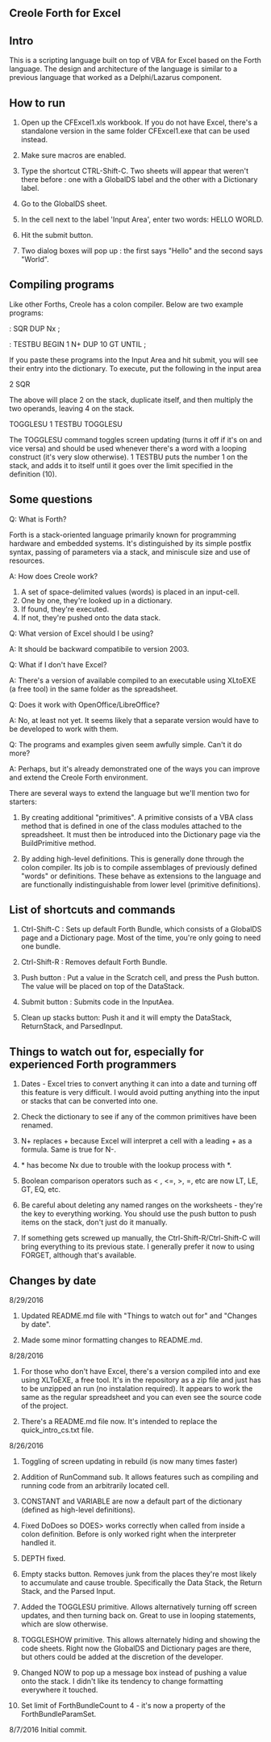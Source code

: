 Creole Forth for Excel
----------------------

Intro
-----

This is a scripting language built on top of VBA for Excel based on the Forth language.
The design and architecture of the language is similar to a previous language that worked
as a Delphi/Lazarus component. 

How to run
----------

1. Open up the CFExcel1.xls workbook. If you do not have Excel, there's a standalone version
   in the same folder CFExcel1.exe that can be used instead.

2. Make sure macros are enabled.

3. Type the shortcut CTRL-Shift-C. Two sheets will appear that weren't there before : one with
   a GlobalDS label and the other with a Dictionary label. 

4. Go to the GlobalDS sheet.

5. In the cell next to the label 'Input Area', enter two words: HELLO WORLD.

6. Hit the submit button.

7. Two dialog boxes will pop up : the first says "Hello" and the second says "World".

Compiling programs
------------------

Like other Forths, Creole has a colon compiler. Below are two example programs:

: SQR DUP Nx ;

: TESTBU BEGIN 1 N+ DUP 10 GT UNTIL ;

If you paste these programs into the Input Area and hit submit, you will see their entry into 
the dictionary. To execute, put the following in the input area

2 SQR

The above will place 2 on the stack, duplicate itself, and then multiply the two operands, 
leaving 4 on the stack.


TOGGLESU 1 TESTBU TOGGLESU

The TOGGLESU command toggles screen updating (turns it off if it's on and vice versa)
and should be used whenever there's a word with a looping construct (it's very slow otherwise).
1 TESTBU puts the number 1 on the stack, and adds it to itself until it goes over the limit
specified in the definition (10).   

Some questions 
--------------

Q: What is Forth? 

Forth is a stack-oriented language primarily known for programming hardware and embedded systems. It's 
distinguished by its simple postfix syntax, passing of parameters via a stack, and miniscule size and 
use of resources.    

A: How does Creole work?

1. A set of space-delimited values (words) is placed in an input-cell.
2. One by one, they're looked up in a dictionary.
3. If found, they're executed.
4. If not, they're pushed onto the data stack. 

Q: What version of Excel should I be using?

A: It should be backward compatibile to version 2003.

Q: What if I don't have Excel?

A: There's a version of available compiled to an executable using XLtoEXE (a free tool) in the same
folder as the spreadsheet.  

Q: Does it work with OpenOffice/LibreOffice?

A: No, at least not yet. It seems likely that a separate version would have to
be developed to work with them.  


Q: The programs and examples given seem awfully simple. Can't it do more?

A: Perhaps, but it's already demonstrated one of the ways you can improve and extend the Creole Forth environment.

There are several ways to extend the language but we'll mention two for starters:

1. By creating additional "primitives". A primitive consists of a VBA class method that is defined in one of the class modules
   attached to the spreadsheet. It must then be introduced into the Dictionary page via the BuildPrimitive method. 

2. By adding high-level definitions. This is generally done through the colon compiler. Its job is to compile assemblages
   of previously defined "words" or definitions. These behave as extensions to the language and are functionally indistinguishable 
   from lower level (primitive definitions). 

List of shortcuts and commands
------------------------------
1. Ctrl-Shift-C : Sets up default Forth Bundle, which consists of a GlobalDS page and a Dictionary page.
   Most of the time, you're only going to need one bundle. 

2. Ctrl-Shift-R : Removes default Forth Bundle.

3. Push button : Put a value in the Scratch cell,  and press the Push button. The value will be placed on
   top of the DataStack.

4. Submit button : Submits code in the InputAea.

5. Clean up stacks button: Push it and it will empty the DataStack, ReturnStack, and ParsedInput.

Things to watch out for, especially for experienced Forth programmers
---------------------------------------------------------------------

1. Dates - Excel tries to convert anything it can into a date and turning off this feature is very difficult. I would avoid putting anything into the input or stacks that can be converted into one. 

2. Check the dictionary to see if any of the common primitives have been renamed. 

3. N+ replaces + because Excel will interpret a cell with a leading + as a formula. Same is true for N-.
   

4.  &#42; has become Nx due to trouble with the lookup process with *.

5. Boolean comparison operators such as < , <=, >, =, etc are now LT, LE, GT, EQ, etc.

6. Be careful about deleting any named ranges on the worksheets - they're the key to everything working. You should use the push button to push items on the stack, don't just do it manually. 

7. If something gets screwed up manually, the Ctrl-Shift-R/Ctrl-Shift-C will bring everything to its previous state. I generally prefer it now to using FORGET, although that's available.


Changes by date
---------------

8/29/2016

1. Updated README.md file with "Things to watch out for" and "Changes by date".

2. Made some minor formatting changes to README.md. 

8/28/2016

1. For those who don't have Excel, there's a version compiled into and exe using XLToEXE, a free tool. It's in the repository as a zip file
   and just has to be unzipped an run (no instalation required). It appears to work the same as the regular spreadsheet and you can even see 
   the source code of the project. 

2. There's a README.md file now. It's intended to replace the quick_intro_cs.txt file. 

8/26/2016

1. Toggling of screen updating in rebuild (is now many times faster)

2. Addition of RunCommand sub. It allows features such as compiling and running code from an arbitrarily located cell.

3. CONSTANT and VARIABLE are now a default part of the dictionary (defined as high-level definitions).

4. Fixed DoDoes so DOES> works correctly when called from inside a colon definition. Before is only worked right when
   the interpreter handled it.

5. DEPTH fixed.

6. Empty stacks button. Removes junk from the places they're most likely to accumulate and cause trouble. Specifically
   the Data Stack, the Return Stack, and the Parsed Input.

7. Added the TOGGLESU primitive. Allows alternatively turning off screen updates, and then turning back on. Great to use
   in looping statements, which are slow otherwise.

8. TOGGLESHOW primitive. This allows alternately hiding and showing the code sheets. Right now the GlobalDS and Dictionary
   pages are there, but others could be added at the discretion of the developer. 

9. Changed NOW to pop up a message box instead of pushing a value onto the stack. I didn't like its tendency to change formatting everywhere it 
   touched. 

10. Set limit of ForthBundleCount to 4 - it's now a property of the ForthBundleParamSet.

8/7/2016
Initial commit. 
